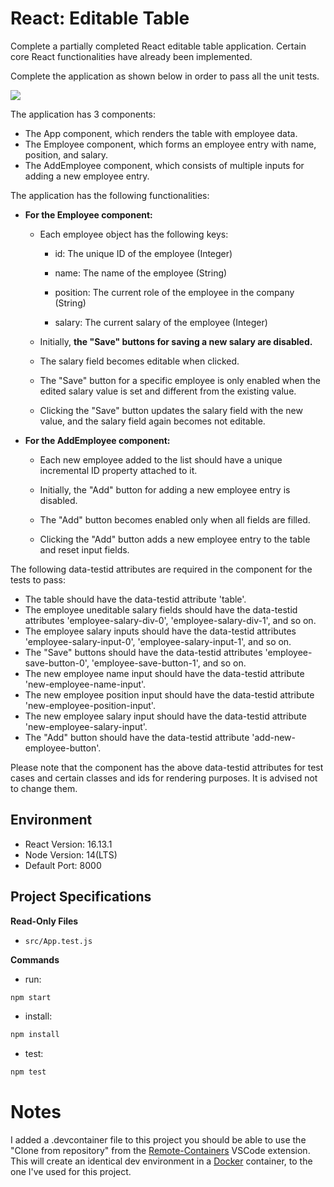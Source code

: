 # React: Editable Table

Complete a partially completed React editable table application. Certain core React functionalities have already been implemented.

Complete the application as shown below in order to pass all the unit tests.

![](https://hrcdn.net/s3_pub/istreet-assets/dDSNzZSlzAKqWzyDEU1LtQ/editable_table.gif)

The application has 3 components:

- The App component, which renders the table with employee data.
- The Employee component, which forms an employee entry with name, position, and salary.
- The AddEmployee component, which consists of multiple inputs for adding a new employee entry.

The application has the following functionalities:

- **For the Employee component:**

  - Each employee object has the following keys:

    - id: The unique ID of the employee (Integer)

    - name: The name of the employee (String)

    - position: The current role of the employee in the company (String)

    - salary: The current salary of the employee (Integer)

  - Initially, **the "Save" buttons for saving a new salary are disabled.**

  - The salary field becomes editable when clicked.

  - The "Save" button for a specific employee is only enabled when the edited salary value is set and different from the existing value.

  - Clicking the "Save" button updates the salary field with the new value, and the salary field again becomes not editable.

- **For the AddEmployee component:**

  - Each new employee added to the list should have a unique incremental ID property attached to it.

  - Initially, the "Add" button for adding a new employee entry is disabled.

  - The "Add" button becomes enabled only when all fields are filled.

  - Clicking the "Add" button adds a new employee entry to the table and reset input fields.

The following data-testid attributes are required in the component for the tests to pass:

- The table should have the data-testid attribute 'table'.
- The employee uneditable salary fields should have the data-testid attributes 'employee-salary-div-0', 'employee-salary-div-1', and so on.
- The employee salary inputs should have the data-testid attributes 'employee-salary-input-0', 'employee-salary-input-1', and so on.
- The "Save" buttons should have the data-testid attributes 'employee-save-button-0', 'employee-save-button-1', and so on.
- The new employee name input should have the data-testid attribute 'new-employee-name-input'.
- The new employee position input should have the data-testid attribute 'new-employee-position-input'.
- The new employee salary input should have the data-testid attribute 'new-employee-salary-input'.
- The "Add" button should have the data-testid attribute 'add-new-employee-button'.

Please note that the component has the above data-testid attributes for test cases and certain classes and ids for rendering purposes. It is advised not to change them.

## Environment

- React Version: 16.13.1
- Node Version: 14(LTS)
- Default Port: 8000

## Project Specifications

**Read-Only Files**

- `src/App.test.js`

**Commands**

- run:

```bash
npm start
```

- install:

```bash
npm install
```

- test:

```bash
npm test
```

# Notes

I added a .devcontainer file to this project you should be able to use the "Clone from repository" from the [Remote-Containers](https://marketplace.visualstudio.com/items?itemName=ms-vscode-remote.remote-containers) VSCode extension. This will create an identical dev environment in a [Docker](https://www.docker.com/) container, to the one I've used for this project.
